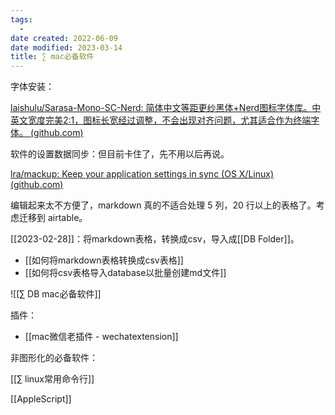 ```yaml
---
tags:
  - 
date created: 2022-06-09
date modified: 2023-03-14
title: ∑ mac必备软件
---
```


字体安装：

[laishulu/Sarasa-Mono-SC-Nerd: 简体中文等距更纱黑体+Nerd图标字体库。中英文宽度完美2:1，图标长宽经过调整，不会出现对齐问题，尤其适合作为终端字体。 (github.com)](https://github.com/laishulu/Sarasa-Mono-SC-Nerd)

软件的设置数据同步：但目前卡住了，先不用以后再说。

[lra/mackup: Keep your application settings in sync (OS X/Linux) (github.com)](https://github.com/lra/mackup)

编辑起来太不方便了，markdown 真的不适合处理 5 列，20 行以上的表格了。考虑迁移到 airtable。

[[2023-02-28]]：将markdown表格，转换成csv，导入成[[DB Folder]]。

- [[如何将markdown表格转换成csv表格]]
- [[如何将csv表格导入database以批量创建md文件]]

![[∑ DB mac必备软件]]

插件：
- [[mac微信老插件 - wechatextension]]

非图形化的必备软件：

[[∑ linux常用命令行]]

[[AppleScript]]
